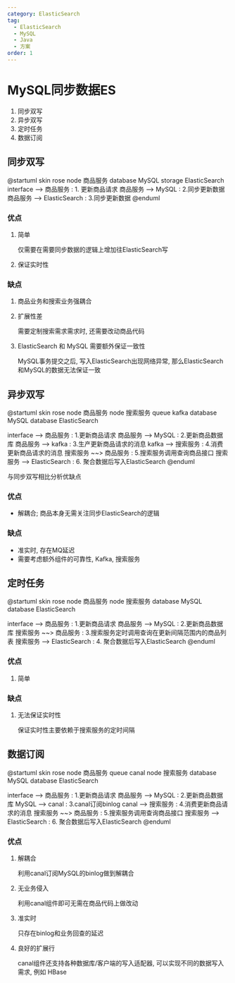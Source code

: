 ```yaml
---
category: ElasticSearch
tag:
  - ElasticSearch
  - MySQL
  - Java
  - 方案
order: 1
---
```


# MySQL同步数据ES

1. 同步双写
2. 异步双写
3. 定时任务
4. 数据订阅

## 同步双写

@startuml
skin rose
node 商品服务
database MySQL
storage ElasticSearch
interface --> 商品服务 : 1. 更新商品请求
商品服务 --> MySQL : 2.同步更新数据
商品服务 --> ElasticSearch : 3.同步更新数据
@enduml

### 优点

1. 简单 
    
    仅需要在需要同步数据的逻辑上增加往ElasticSearch写

2. 保证实时性

### 缺点

1. 商品业务和搜索业务强耦合

2. 扩展性差

    需要定制搜索需求需求时, 还需要改动商品代码

3. ElasticSearch 和 MySQL 需要额外保证一致性

    MySQL事务提交之后, 写入ElasticSearch出现网络异常, 那么ElasticSearch和MySQL的数据无法保证一致

## 异步双写

@startuml
skin rose
node 商品服务
node 搜索服务
queue kafka
database MySQL
database ElasticSearch

interface --> 商品服务 : 1.更新商品请求
商品服务 --> MySQL : 2.更新商品数据库
商品服务 --> kafka : 3.生产更新商品请求的消息
kafka --> 搜索服务 : 4.消费更新商品请求的消息
搜索服务 ~~> 商品服务 : 5.搜索服务调用查询商品接口
搜索服务 --> ElasticSearch : 6. 聚合数据后写入ElasticSearch
@enduml

与同步双写相比分析优缺点

### 优点
- 解耦合; 商品本身无需关注同步ElasticSearch的逻辑
### 缺点
- 准实时, 存在MQ延迟
- 需要考虑额外组件的可靠性, Kafka, 搜索服务

## 定时任务

@startuml
skin rose
node 商品服务
node 搜索服务
database MySQL
database ElasticSearch

interface --> 商品服务 : 1.更新商品请求
商品服务 --> MySQL : 2.更新商品数据库
搜索服务 ~~> 商品服务 : 3.搜索服务定时调用查询在更新间隔范围内的商品列表
搜索服务 --> ElasticSearch : 4. 聚合数据后写入ElasticSearch
@enduml

### 优点

1. 简单

### 缺点

1. 无法保证实时性

    保证实时性主要依赖于搜索服务的定时间隔
    

## 数据订阅

@startuml
skin rose
node 商品服务
queue canal
node 搜索服务
database MySQL
database ElasticSearch

interface --> 商品服务 : 1.更新商品请求
商品服务 --> MySQL : 2.更新商品数据库
MySQL --> canal : 3.canal订阅binlog
canal --> 搜索服务 : 4.消费更新商品请求的消息
搜索服务 ~~> 商品服务 : 5.搜索服务调用查询商品接口
搜索服务 --> ElasticSearch : 6. 聚合数据后写入ElasticSearch
@enduml


### 优点

1. 解耦合

   利用canal订阅MySQL的binlog做到解耦合
2. 无业务侵入
   
   利用canal组件即可无需在商品代码上做改动
3. 准实时

   只存在binlog和业务回查的延迟
4. 良好的扩展行

   canal组件还支持各种数据库/客户端的写入适配器, 可以实现不同的数据写入需求, 例如 HBase
